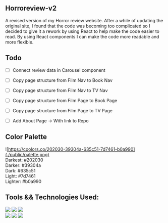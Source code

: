Horroreview-v2
---
A revised version of my Horror review website. After a while of updating the original site, I found that the code was becoming too complicated so I decided to give it a rework by using React to help make the code easier to read. By using React components I can make the code more readable and more flexible.

Todo
---  
- [ ] Connect review data in Carousel component  
- [ ] Copy page structure from Film Nav to Book Nav
- [ ] Copy page structure from Film Nav to TV Nav
- [ ] Copy page structure from Film Page to Book Page
- [ ] Copy page structure from Film Page to TV Page
- [ ] Add About Page → With link to Repo


Color Palette
---
![https://coolors.co/202030-39304a-635c51-7d7461-b0a990](./public/palette.png)  
Darkest: #202030  
Darker: #39304a   
Dark: #635c51  
Light: #7d7461  
Lighter: #b0a990  

Tools && Technologies Used:
---
![](https://img.shields.io/badge/-HTML-ffffff?style=flat-square&logo=html5&logoColor=E34F26)
![](https://img.shields.io/badge/-CSS-ffffff?style=flat-square&logo=css3&logoColor=1572B6) 
![](https://img.shields.io/badge/-JS-ffffff?style=flat-square&logo=javascript&logoColor=F7DF1E)  
![](https://img.shields.io/badge/-React-ffffff?style=flat-square&logo=react&logoColor=61DAFB)
![](https://img.shields.io/badge/-NPM-ffffff?style=flat-square&logo=npm&logoColor=CB3837)
![](https://img.shields.io/badge/-VScode-ffffff?style=flat-square&logo=visual-studio-code&logoColor=007ACC)